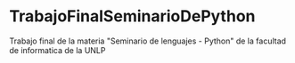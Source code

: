 # TrabajoFinalSeminarioDePython
Trabajo final de la materia "Seminario de lenguajes - Python" de la facultad de informatica de la UNLP
